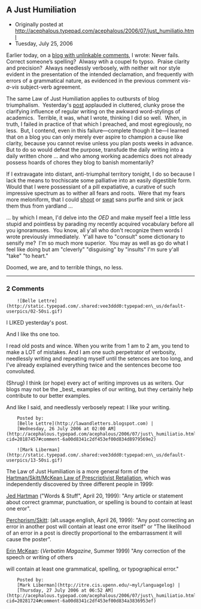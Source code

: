 ## A Just Humiliation

 * Originally posted at http://acephalous.typepad.com/acephalous/2006/07/just_humiliatio.html
 * Tuesday, July 25, 2006



Earlier today, on a [blog with unlinkable comments](http://www.michaelberube.com/index.php/weblog/comments/1001/), I wrote:
Never fails.  Correct someone’s spelling?  Alwasy wtih a coupel fo
typso.  Praise clarity and precision?  Always needlessly verbosely,
with neither wit nor style evident in the presentation of the intended
declamation, and frequently with errors of a grammatical nature, as
evidenced in the previous comment _vis-a-vis_ subject-verb agreement.

The same Law of Just Humiliation applies to outbursts of blog triumphalism.  Yesterday's [post](http://acephalous.typepad.com/acephalous/2006/07/can\_blogging\_de.html) applauded in cluttered, clunky prose the clarifying influence of regular writing on the awkward word-stylings of academics.  Terrible, it was, what I wrote, thinking I did so well.  When, in truth, I failed in practice of that which I preached, and most egregiously, no less.  But, I contend, even in this failure—complete though it be—I learned that on a blog you can only merely ever aspire to champion a cause like clarity, because you cannot revise unless you plan posts weeks in advance.  But to do so would defeat the purpose, transfude the daily writing into a daily written chore ... and who among working academics does not already possess hoards of chores they blog to banish momentarily?

If I extravagate into distant, anti-triumphal territory tonight, I do so because I lack the means to trochiscate some palliative into an easily digestible form.  Would that I were possessiant of a pill expatiative, a curative of such impressive spectrum as to wither all fears and roots.  Were that my fears more meloniform, that I could [shoot](http://images.usatoday.com/sports/nba/\_photos/2006-04-07-allen-large.jpg) or [swat](http://acephalous.typepad.com/beltran30607881.jpg) sans purfle and sink or jack them thus from yardland ... 

... by which I mean, I'd delve into the _OED_ and make myself feel a little less stupid and pointless by parading my recently acquired vocabulary before all you ignoramuses.  You know, all y'all who don't recognize them words I wrote previously immediately.  Y'all have to "consult" some dictionary to sensify me?  I'm so much more superior.  You may as well as go do what I feel like doing but am "cleverly" "disguising" by "insults" I'm sure y'all "take" "to heart."

Doomed, we are, and to terrible things, no less.

		

* * *

### 2 Comments 

		

                
[]()

	

		![Belle Lettre](http://static.typepad.com/.shared:vee3ddd0:typepad:en\_us/default-userpics/02-50si.gif)
	

	

		

I LIKED yesterday's post.

And I like ths one too.

I read old posts and wince. When you write from 1 am to 2 am, you tend to make a LOT of mistakes.  And I am one such perpetrator of verbosity, needlessly writing and repeating myself until the setences are too long, and I've already explained everything twice and the sentences become too convoluted. 

(Shrug)  I think (or hope) every act of writing improves us as writers.  Our blogs may not be the \_best\_ examples of our writing, but they certainly help contribute to our better examples.  

And like I said, and needlessly verbosely repeat:  I like your writing.

	

		Posted by:
		[Belle Lettre](http://lawandletters.blogspot.com) |
		[Wednesday, 26 July 2006 at 02:00 AM](http://acephalous.typepad.com/acephalous/2006/07/just\_humiliatio.html?cid=20187457#comment-6a00d8341c2df453ef00d834d8979569e2)

[]()

	

		![Mark Liberman](http://static.typepad.com/.shared:vee3ddd0:typepad:en\_us/default-userpics/13-50si.gif)
	

	

		

The Law of Just Humiliation is a more general form of the [Hartman/Skitt/McKean Law of Prescriptivist Retaliation](http://itre.cis.upenn.edu/%!E(MISSING)myl/languagelog/archives/002035.html), which was independently discovered by three different people in 1999:   

[Jed Hartman](http://www.kith.org/logos/words/lower3/hhhyphen.comments.html) ("Words & Stuff", April 20, 1999): "Any article or statement about correct grammar, punctuation, or spelling is bound to contain at least one eror".  

[Perchprism/Skitt](http://groups.google.com/group/alt.usage.english/msg/21dc5c6c8b333660): (alt.usage.english, April 26, 1999): "Any post correcting an error in another post will contain at least one error itself" or "The likelihood of an error in a post is directly proportional to the embarrassment it will cause the poster".  

[Erin McKean](http://www.verbatimmag.com/Sum99.html): (_Verbatim Magazine_, Summer 1999) "Any correction of the speech or writing of others  

  will contain at least one grammatical, spelling, or typographical error." 

	

		Posted by:
		[Mark Liberman](http://itre.cis.upenn.edu/~myl/languagelog) |
		[Thursday, 27 July 2006 at 06:52 AM](http://acephalous.typepad.com/acephalous/2006/07/just\_humiliatio.html?cid=20281724#comment-6a00d8341c2df453ef00d834a3836953ef)

		

        